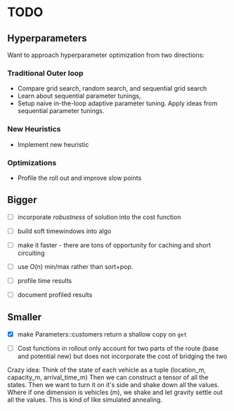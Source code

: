 # TODO




## Hyperparameters
Want to approach hyperparameter optimization from two directions:
  
### Traditional Outer loop
* Compare grid search, random search, and sequential grid search
* Learn about sequential parameter tunings, 
* Setup naive in-the-loop adaptive parameter tuning.  Apply ideas from sequential parameter tunings.

### New Heuristics
* Implement new heuristic

### Optimizations
* Profile the roll out and improve slow points





## Bigger
- [ ] incorporate *robustness* of solution into the cost function
- [ ] build soft timewindows into algo
- [ ] make it faster - there are tons of opportunity for caching and short circuiting
- [ ] use O(n) min/max rather than sort+pop.
- [ ] profile time results
- [ ] document profiled results


## Smaller
- [x] make Parameters::customers return a shallow copy on `get`
- [ ] Cost functions in rollout only account for two parts of the route 
(base and potential new) but does not incorporate the cost of bridging the two



Crazy idea:
Think of the state of each vehicle as a tuple (location_m, capacity_m, arrival_time_m)
Then we can construct a tensor of all the states.
Then we want to turn it on it's side and shake down all the values.
Where if one dimension is vehicles (m), we shake and let gravity settle out all the values.
This is kind of like simulated annealing. 






